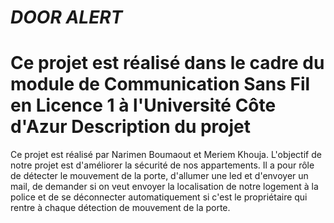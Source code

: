 **_DOOR ALERT_**
==
Ce projet est réalisé dans le cadre du module de Communication Sans Fil en Licence 1 à l'Université Côte d'Azur
**Description du projet**
==
Ce projet est réalisé par Narimen Boumaout et Meriem Khouja.
L'objectif de notre projet est d'améliorer la sécurité de nos appartements.
Il a pour rôle de détecter le mouvement de la porte, d'allumer une led et d'envoyer un mail, de demander si on veut envoyer la localisation de notre logement à la police et de se déconnecter automatiquement si c'est le propriétaire qui rentre à chaque détection de mouvement de la porte.
